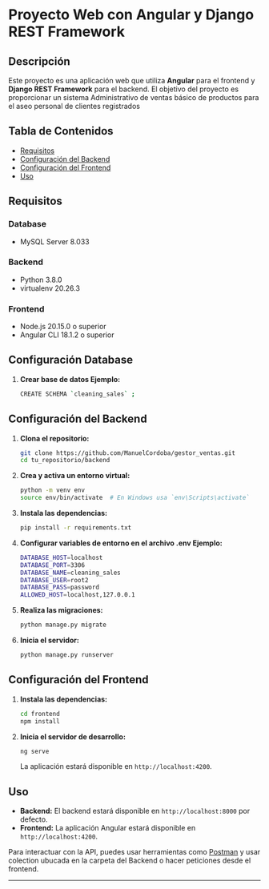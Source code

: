 # Proyecto Web con Angular y Django REST Framework

## Descripción

Este proyecto es una aplicación web que utiliza **Angular** para el frontend y **Django REST Framework** para el backend. El objetivo del proyecto es proporcionar un sistema Administrativo de ventas
básico de productos para el aseo personal de clientes registrados

## Tabla de Contenidos

- [Requisitos](#requisitos)
- [Configuración del Backend](#configuración-del-backend)
- [Configuración del Frontend](#configuración-del-frontend)
- [Uso](#uso)


## Requisitos

### Database

- MySQL Server 8.033

### Backend

- Python 3.8.0
- virtualenv 20.26.3

### Frontend

- Node.js 20.15.0 o superior
- Angular CLI 18.1.2 o superior

## Configuración Database

1. **Crear base de datos Ejemplo:**

    ```bash
    CREATE SCHEMA `cleaning_sales` ;

    ```
    
## Configuración del Backend

1. **Clona el repositorio:**

    ```bash
    git clone https://github.com/ManuelCordoba/gestor_ventas.git
    cd tu_repositorio/backend
    ```

2. **Crea y activa un entorno virtual:**

    ```bash
    python -m venv env
    source env/bin/activate  # En Windows usa `env\Scripts\activate`
    ```

3. **Instala las dependencias:**

    ```bash
    pip install -r requirements.txt
    ```



4. **Configurar variables de entorno en el archivo .env Ejemplo:**

    ```bash
    DATABASE_HOST=localhost
    DATABASE_PORT=3306
    DATABASE_NAME=cleaning_sales
    DATABASE_USER=root2
    DATABASE_PASS=password
    ALLOWED_HOST=localhost,127.0.0.1
    ```
    
4. **Realiza las migraciones:**

    ```bash
    python manage.py migrate
    ```

5. **Inicia el servidor:**

    ```bash
    python manage.py runserver
    ```

## Configuración del Frontend

1. **Instala las dependencias:**

    ```bash
    cd frontend
    npm install
    ```

2. **Inicia el servidor de desarrollo:**

    ```bash
    ng serve
    ```

    La aplicación estará disponible en `http://localhost:4200`.

## Uso

- **Backend:** El backend estará disponible en `http://localhost:8000` por defecto.
- **Frontend:** La aplicación Angular estará disponible en `http://localhost:4200`.

Para interactuar con la API, puedes usar herramientas como [Postman](https://www.postman.com) y usar colection ubucada en la carpeta del Backend o hacer peticiones desde el frontend.

---